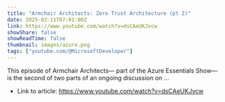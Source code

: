 ```yaml
---
title: "Armchair Architects: Zero Trust Architecture (pt 2)"
date: 2025-03-11T07:01:00Z
link: https://www.youtube.com/watch?v=dsCAeUKJvcw
showShare: false
showReadTime: false
thumbnail: images/azure.png
tags: ["youtube.com/@MicrosoftDeveloper"]
---
```

This episode of Armchair Architects— part of the Azure Essentials Show— is the second of two parts of an ongoing discussion on ...

- Link to article: https://www.youtube.com/watch?v=dsCAeUKJvcw
